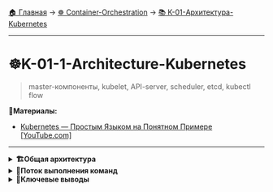 [🏠 Главная](../../README.md) → [☸️ Container-Orchestration](../../README.md#-container-orchestration) → [📚 K-01-Архитектура-Kubernetes](../../README.md#-k-01-архитектура-kubernetes)

---

# ☸️K-01-1-Architecture-Kubernetes
>master-компоненты, kubelet, API-server, scheduler, etcd, kubectl flow

📗**Материалы:**
- [Kubernetes — Простым Языком на Понятном Примере [YouTube.com]](https://www.youtube.com/watch?v=TwyhnBDOHPw)

---

<details>
<summary><b>🏗️Общая архитектура</b></summary>

---

Архитектура Kubernetes проще, чем кажется - вы **не взаимодействуете напрямую с нодами**. Вся работа осуществляется через:

- **Dashboard** - веб-панель управления
- **API** - программный интерфейс  
- **kubectl** - инструмент командной строки

<img src="img/k8s_cluster_scheme.png" alt="k8s_cluster_scheme" width="700">

---

## 🎯Control Plane (Master Node) - управляющие узлы

Запускают компоненты управления:

- **kube-apiserver** - API-сервер (единая точка входа)
- **kube-scheduler** - планировщик (распределение Pod'ов по нодам)
- **kube-controller-manager** - менеджер контроллеров (управление состоянием)
- **etcd** - база данных кластера (хранение состояния)

## 🎯Worker Node - рабочие узлы

Запускают приложения:

- **kubelet** - агент Kubernetes на ноде
- **kube-proxy** - сетевой прокси
- **Container Runtime** - Docker/containerd (запуск контейнеров)

---

</details>

<details>
<summary><b>🔄Поток выполнения команд</b></summary>

---

### Как работает kubectl

```bash
kubectl run nginx --image=nginx
```

1. **kubectl** отправляет запрос в **kube-apiserver**
2. **kube-apiserver** сохраняет информацию в **etcd**
3. **kube-scheduler** находит подходящую ноду
4. **kubelet** на ноде запускает контейнер
5. **kube-proxy** настраивает сеть

---

</details>

<details>
<summary><b>🎯Ключевые выводы</b></summary>

---

### Основные принципы

```text
✅ Разделение ответственности между компонентами
✅ API-центричная архитектура
✅ Состояние хранится в etcd
✅ Планировщик распределяет нагрузку
✅ Контроллеры поддерживают желаемое состояние
```

### Что изучаем дальше

```text
📚 Следующая тема: Container Runtime
🎯 Практика: Понимание компонентов
🔧 Инструменты: Углубление в архитектуру
```

---

</details>
